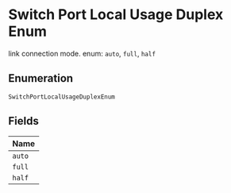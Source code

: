 
# Switch Port Local Usage Duplex Enum

link connection mode. enum: `auto`, `full`, `half`

## Enumeration

`SwitchPortLocalUsageDuplexEnum`

## Fields

| Name |
|  --- |
| `auto` |
| `full` |
| `half` |

